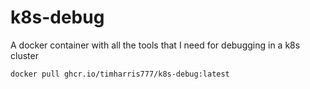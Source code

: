 # k8s-debug

A docker container with all the tools that I need for debugging in a k8s cluster

```
docker pull ghcr.io/timharris777/k8s-debug:latest
```
